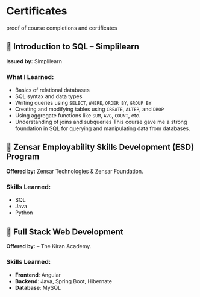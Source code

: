 # Certificates
proof of course completions and certificates

## 📘 Introduction to SQL – Simplilearn

**Issued by:** Simplilearn  
###  What I Learned:
- Basics of relational databases
- SQL syntax and data types
- Writing queries using `SELECT`, `WHERE`, `ORDER BY`, `GROUP BY`
- Creating and modifying tables using `CREATE`, `ALTER`, and `DROP`
- Using aggregate functions like `SUM`, `AVG`, `COUNT`, etc.
- Understanding of joins and subqueries
This course gave me a strong foundation in SQL for querying and manipulating data from databases.

## 📘 Zensar Employability Skills Development (ESD) Program

**Offered by:** Zensar Technologies & Zensar Foundation.
### Skills Learned:
- SQL
- Java
- Python

## 📘 Full Stack Web Development 

**Offered by:** – The Kiran Academy.
### Skills Learned:
- **Frontend**: Angular
- **Backend**: Java, Spring Boot, Hibernate
- **Database**: MySQL
